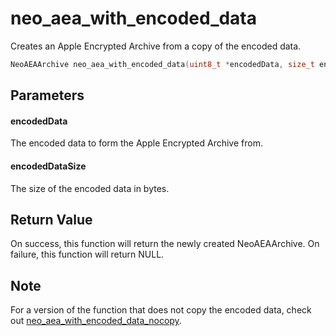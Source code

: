 # neo_aea_with_encoded_data
Creates an Apple Encrypted Archive from a copy of the encoded data.

```c
NeoAEAArchive neo_aea_with_encoded_data(uint8_t *encodedData, size_t encodedDataSize);
```

## Parameters

#### encodedData

The encoded data to form the Apple Encrypted Archive from.

#### encodedDataSize

The size of the encoded data in bytes.

## Return Value

On success, this function will return the newly created NeoAEAArchive. On failure, this function will return NULL.

## Note

For a version of the function that does not copy the encoded data, check out [neo_aea_with_encoded_data_nocopy](neo_aea_with_encoded_data_nocopy.md).
